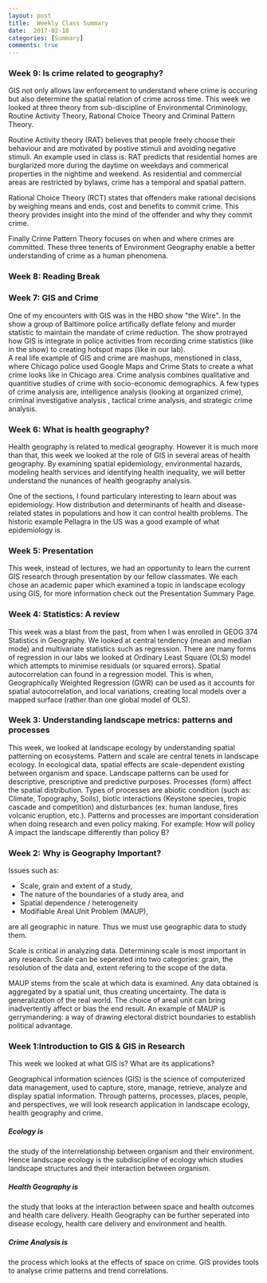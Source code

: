 ```yaml
---
layout: post
title:  Weekly Class Summary 
date:  2017-02-18
categories: [Summary]
comments: true
---
```

### Week 9: Is crime related to geography?
GIS not only allows law enforcement to understand where crime is occuring but also determine the spatial relation of crime across time. This week we looked at three theory from sub-discipline of Environmental Criminology, Routine Activity Theory, Rational Choice Theory and Criminal Pattern Theory. 

Routine Activity theory (RAT) believes that people freely choose their behaviour and are motivated by postive stimuli and avoiding  negative stimuli. An example used in class is: RAT predicts that residential homes are burglarized more during the daytime on weekdays and commerical properties in the nightime and weekend. As residential and commercial areas are restricted by bylaws, crime has a temporal and spatial pattern. 

Rational Choice Theory (RCT) states that offenders make rational decisions by weighing means and ends, cost and benefits to commit crime. This theory provides insight into the mind of the offender and why they commit crime.

Finally Crime Pattern Theory focuses on when and where crimes are committed. These three tenents of Environment Geography enable a better understanding of crime as a human phenomena. 


### Week 8: Reading Break

### Week 7: GIS and Crime 

One of my encounters with GIS was in the HBO show "the Wire". In the show a group of Baltimore police artifically deflate felony and murder statistic to maintain the mandate of crime reduction. The show protrayed how GIS is integrate in police activities from recording crime statistics (like in the show) to creating hotspot maps (like in our lab).  
A real life example of GIS and crime are mashups, menstioned in class, where Chicago police used Google Maps and Crime Stats to create a what crime looks like in Chicago area. Crime analysis combines qualitative and quantitive studies of crime with socio-economic demographics. A few types of crime analysis are, intelligence analysis (looking at organized crime), criminal investigative analysis , tactical crime analysis, and strategic crime analysis.


### Week 6: What is health geography?

Health geography is related to medical geography. However it is much more than that, this week we looked at the role of GIS in several areas of health geography. By examining spatial epidemiology, environmental hazards, modeling health services and identifying health inequality, we will better understand the nunances of health geography analysis. 

One of the sections, I found particulary interesting to learn about was epidemiology. How distribution and determinants of health and disease-related states in populations and how it can control health problems. The historic example Pellagra in the US was a good example of what epidemiology is. 

### Week 5: Presentation
This week, instead of lectures, we had an opportunity to learn the current GIS research through presentation by our fellow classmates. We each chose an academic paper which examined a topic in landscape ecology using GIS, for more information check out the Presentation Summary Page. 

### Week 4: Statistics: A review
This week was a blast from the past, from when I was enrolled in GEOG 374 Statistics in Geography. We looked at central tendency (mean and median mode) and multivariate statistics such as regression. There are many forms of regression in our labs we looked at Ordinary Least Square (OLS) model which attempts to minimise residuals (or squared errors). Spatial autocorrelation can found in a regression model. This is when, Geographically Weighted Regression (GWR) can be used as it accounts for spatial autocorrelation, and local variations, creating local models over a mapped surface (rather than one global model of OLS).   

### Week 3: Understanding landscape metrics: patterns and processes
This week, we looked at landscape ecology by understanding spatial patterning on ecosystems. 
Pattern and scale are central tenets in landscape ecology. In ecological data, spatial effects are scale-dependent existing between organism and space. Landscape patterns can be used for descriptive, prescriptive and predictive purposes. Processes (form) affect the spatial distribution. Types of processes are abiotic condition (such as: Climate, Topography, Soils), biotic interactions (Keystone species, tropic cascade and competition) and disturbances (ex: human landuse, fires volcanic eruption, etc.). Patterns and processes are important consideration when doing research and even policy making. For example: How will policy A impact the landscape differently than policy B? 

### Week 2: Why is Geography Important?

Issues such as:

* Scale, grain and extent of a study,
* The nature of the boundaries of a study area, and
* Spatial dependence / heterogeneity
* Modifiable Areal Unit Problem (MAUP),

are all geographic in nature. Thus we must use geographic data to study them. 

Scale is critical in analyzing data. Determining scale is most important in any research. Scale can be seperated into two categories: grain, the resolution of the data and, extent refering to the scope of the data. 


MAUP stems from the scale at which data is examined. Any data obtained is aggregated by a spatial unit, thus creating uncertainty. The data is generalization of the real world. The choice of areal unit can bring inadvertently affect or bias the end result. An example of MAUP is gerrymandering: a way of drawing electoral district boundaries to establish political advantage.

### Week 1:Introduction to GIS & GIS in Research
This week we looked at what GIS is? What are its applications?

Geographical information sciences (GIS) is the science of computerized data management, used to capture, store, manage, retrieve, analyze and display spatial information. Through patterns, processes, places, people, and perspectives, we will look research application in landscape ecology, health geography and crime. 

##### Ecology is 
the study of the interrelationship between organism and their environment. Hence landscape ecology is the subdiscipline of ecology which studies landscape structures and their interaction between organism. 

##### Health Geography is 
the study that looks at the interaction between space and health outcomes and health care delivery. Health Geography can be further seperated into disease ecology, health care delivery and environment and health. 

##### Crime Analysis is 
the process which looks at the effects of space on crime. GIS provides tools to analyse crime patterns and trend correlations.  


